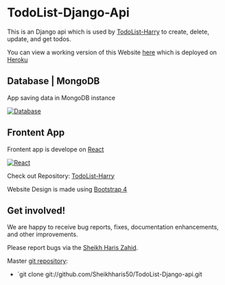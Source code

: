 # TodoList-Django-Api

This is an Django api which is used by
[TodoList-Harry](https://todolist-harry.herokuapp.com/) to create, delete, update, and get todos. 

You can view a working version of this Website
[here](https://todolist-harry.herokuapp.com/) which is deployed on 
[Heroku](https://devcenter.heroku.com/categories/working-with-django)

## Database | MongoDB

App saving data in MongoDB instance 

[![Database](https://techcrunch.com/wp-content/uploads/2019/06/MongoDB_Logo_FullColorBlack_RGB.png)](https://cloud.mongodb.com)

## Frontent App

Frontent app is develope on [React](https://reactjs.org/)

[![React](https://miro.medium.com/max/500/1*cPh7ujRIfcHAy4kW2ADGOw.png)](https://reactjs.org/)

Check out Repository: [TodoList-Harry](https://github.com/Sheikhharis50/TodoList-React.git)

Website Design is made using [Bootstrap 4](https://getbootstrap.com/docs/4.0/getting-started/introduction/)

## Get involved!

We are happy to receive bug reports, fixes, documentation enhancements,
and other improvements.

Please report bugs via the
[Sheikh Haris Zahid](mailto:sheikh.haris.zahid@hotmail.com).

Master [git repository](http://github.com/Sheikhharis50/TodoList-Django-api.git):

* `git clone git://github.com/Sheikhharis50/TodoList-Django-api.git

